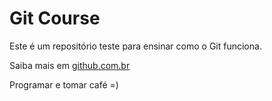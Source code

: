 # Git Course

Este é um repositório teste para ensinar como o Git funciona.

Saiba mais em [github.com.br](https://github.com.br)

Programar e tomar café =)